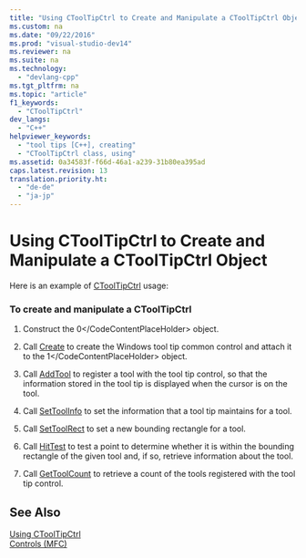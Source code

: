```yaml
---
title: "Using CToolTipCtrl to Create and Manipulate a CToolTipCtrl Object"
ms.custom: na
ms.date: "09/22/2016"
ms.prod: "visual-studio-dev14"
ms.reviewer: na
ms.suite: na
ms.technology: 
  - "devlang-cpp"
ms.tgt_pltfrm: na
ms.topic: "article"
f1_keywords: 
  - "CToolTipCtrl"
dev_langs: 
  - "C++"
helpviewer_keywords: 
  - "tool tips [C++], creating"
  - "CToolTipCtrl class, using"
ms.assetid: 0a34583f-f66d-46a1-a239-31b80ea395ad
caps.latest.revision: 13
translation.priority.ht: 
  - "de-de"
  - "ja-jp"
---
```

# Using CToolTipCtrl to Create and Manipulate a CToolTipCtrl Object
Here is an example of [CToolTipCtrl](../vs140/ctooltipctrl-class.md) usage:  
  
### To create and manipulate a CToolTipCtrl  
  
1.  Construct the <CodeContentPlaceHolder>0\</CodeContentPlaceHolder> object.  
  
2.  Call [Create](../vs140/ctooltipctrl--create.md) to create the Windows tool tip common control and attach it to the <CodeContentPlaceHolder>1\</CodeContentPlaceHolder> object.  
  
3.  Call [AddTool](../vs140/ctooltipctrl--addtool.md) to register a tool with the tool tip control, so that the information stored in the tool tip is displayed when the cursor is on the tool.  
  
4.  Call [SetToolInfo](../vs140/ctooltipctrl--settoolinfo.md) to set the information that a tool tip maintains for a tool.  
  
5.  Call [SetToolRect](../vs140/ctooltipctrl--settoolrect.md) to set a new bounding rectangle for a tool.  
  
6.  Call [HitTest](../vs140/ctooltipctrl--hittest.md) to test a point to determine whether it is within the bounding rectangle of the given tool and, if so, retrieve information about the tool.  
  
7.  Call [GetToolCount](../vs140/ctooltipctrl--gettoolcount.md) to retrieve a count of the tools registered with the tool tip control.  
  
## See Also  
 [Using CToolTipCtrl](../vs140/using-ctooltipctrl.md)   
 [Controls (MFC)](../vs140/controls--mfc-.md)